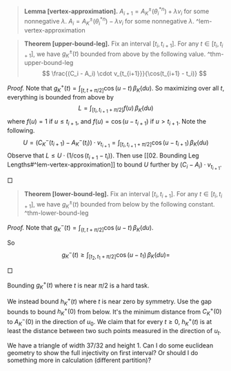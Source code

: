 > __Lemma [vertex-approximation].__ $A_{i+1}= A^{\pm}_K(\theta^{*n}_i) + \lambda v_i$ for some nonnegative $\lambda$. $A_{i}= A^{\pm}_K(\theta^{*n}_i) - \lambda v_i$ for some nonnegative $\lambda$. ^lem-vertex-approximation

> __Theorem [upper-bound-leg].__ Fix an interval $[t_{i}, t_{i+1}]$. For any $t \in [t_i, t_{i+1}]$, we have $g_K^{\pm}(t)$ bounded from above by the following value. ^thm-upper-bound-leg
$$
\frac{(C_i - A_i) \cdot v_{t_{i+1}}}{\cos(t_{i+1} - t_i)}
$$

_Proof._ Note that $g_{K}^+(t) = \int_{[t, t+\pi/2]} \cos(u - t) \, \beta_K(du)$. So maximizing over all $t$, everything is bounded from above by
$$
L = \int_{[t_i, t_{i+1}+\pi/2]} f(u) \, \beta_K(du)
$$
where $f(u) = 1$ if $u \leq t_{i+1}$, and $f(u) = \cos(u - t_{i+1})$ if $u > t_{i+1}$.
Note the following.
$$
U = (C^-_K(t_{i+1}) - A^-_K(t_{i})) \cdot v_{t_{i+1}} = \int_{[t_i, t_{i+1}+\pi/2]} \cos(u - t_{i+1}) \, \beta_K(du)
$$
Observe that $L \leq U \cdot (1/\cos(t_{i+1} - t_i))$. Then use [[02. Bounding Leg Lengths#^lem-vertex-approximation]] to bound $U$ further by $(C_i - A_i) \cdot v_{t_{i+1}}$.

□

> __Theorem [lower-bound-leg].__ Fix an interval $[t_{i}, t_{i+1}]$. For any $t \in [t_i, t_{i+1}]$, we have $g_K^{\pm}(t)$ bounded from below by the following constant. ^thm-lower-bound-leg

_Proof._ Note that $g_{K}^-(t) = \int_{(t, t+\pi/2]} \cos(u - t) \, \beta_K(du)$.

So 
$$
g_K^-(t) \geq \int_{[t_2, t_1+\pi/2]} \cos(u - t_1) \, \beta_K(du) = 
$$

□

Bounding $g^+_K(t)$ where $t$ is near $\pi/2$ is a hard task.

We instead bound $h^+_K(t)$ where $t$ is near zero by symmetry.
Use the gap bounds to bound $h^+_K(0)$ from below. It's the minimum distance from $C^+_K(0)$ to $A^-_K(0)$ in the direction of $u_0$. We claim that for every $t \geq 0$, $h^+_K(t)$ is at least the distance between two such points measured in the direction of $u_t$.

We have a triangle of width 37/32 and height 1. Can I do some euclidean geometry to show the full injectivity on first interval? Or should I do something more in calculation (different partition)?